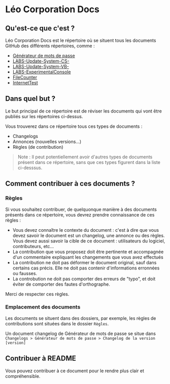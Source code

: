 # Léo Corporation Docs
## Qu'est-ce que c'est ?
Léo Corporation Docs est le répertoire où se situent tous les documents GitHub des différents répertoires, comme :
- [Générateur de mots de passe](https://github.com/Leo-Corporation/Generateur-de-mots-de-passe)
- [LABS-Update-System-CS-](https://github.com/Leo-Corporation/LABS-Update-System-CS-)
- [LABS-Update-System-VB-](https://github.com/Leo-Corporation/LABS-Update-System-VB-)
- [LABS-ExperimentalConsole](https://github.com/Leo-Corporation/LABS-ExperimentalConsole)
- [FileCounter](https://github.com/Leo-Corporation/FileCounter)
- [InternetTest](https://github.com/Leo-Corporation/InternetTest)
## Dans quel but ?
Le but principal de ce répertoire est de réviser les documents qui vont être publiés sur les répertoires ci-dessus. 

Vous trouverez dans ce répertoire tous ces types de documents :
- Changelogs
- Annonces (nouvelles versions...)
- Règles (de contribution)

> Note : Il peut potentiellement avoir d'autres types de documents présent dans ce répertoire, sans que ces types figurent dans la liste ci-desssus.

## Comment contribuer à ces documents ?
### Règles
Si vous souhaitez contribuer, de quelquonque manière à des documents présents dans ce répertoire, vous devrez prendre connaissance de ces règles :
- Vous devez connaître le contexte du document : c'est à dire que vous devez savoir le document est un changelog, une annonce ou des règles. Vous devez aussi savoir la cible de ce document : utilisateurs du logiciel, contributeurs, etc...
- La contribution que vous proposez doit être pertinente et accompagnée d'un commentaire expliquant les changements que vous avez effectués
- La contribution ne doit pas déformer le document original, sauf dans certains cas précis. Elle ne doit pas contenir d'informations erronnées ou fausses.
- La controbution ne doit pas comporter des erreurs de "typo", et doit éviter de comporter des fautes d'orthographe.

Merci de respecter ces règles.
### Emplacement des documents
Les documents se situent dans des dossiers, par exemple, les règles de contributions sont situées dans le dossier `Règles`.

Un document changelog de Générateur de mots de passe se situe dans `Changelogs > Générateur de mots de passe > Changelog de la version [version]`

## Contribuer à README
Vous pouvez contribuer à ce document pour le rendre plus clair et compréhensible.
